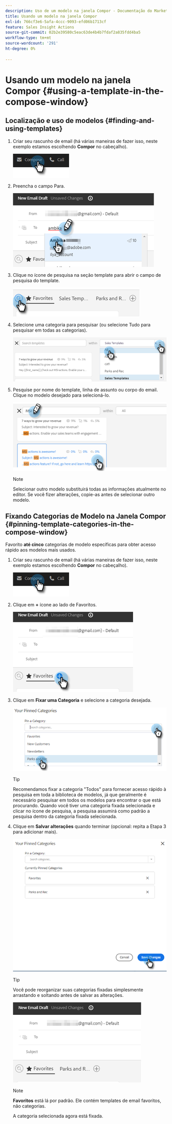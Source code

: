 ```yaml
---
description: Uso de um modelo na janela Compor - Documentação do Marketo - Documentação do produto
title: Usando um modelo na janela Compor
exl-id: 766cf3e6-5afa-4ccc-9093-efd06b1713cf
feature: Sales Insight Actions
source-git-commit: 02b2e39580c5eac63de4b4b7fdaf2a835fdd4ba5
workflow-type: tm+mt
source-wordcount: '291'
ht-degree: 0%

---
```


# Usando um modelo na janela Compor {#using-a-template-in-the-compose-window}

## Localização e uso de modelos {#finding-and-using-templates}

1. Criar seu rascunho de email (há várias maneiras de fazer isso, neste exemplo estamos escolhendo **Compor** no cabeçalho).

   ![](assets/using-a-template-in-the-compose-window-1.png)

1. Preencha o campo Para.

   ![](assets/using-a-template-in-the-compose-window-2.png)

1. Clique no ícone de pesquisa na seção template para abrir o campo de pesquisa do template.

   ![](assets/using-a-template-in-the-compose-window-3.png)

1. Selecione uma categoria para pesquisar (ou selecione Tudo para pesquisar em todas as categorias).

   ![](assets/using-a-template-in-the-compose-window-4.png)

1. Pesquise por nome do template, linha de assunto ou corpo do email. Clique no modelo desejado para selecioná-lo.

   ![](assets/using-a-template-in-the-compose-window-5.png)

   >[!NOTE]
   >
   >Selecionar outro modelo substituirá todas as informações atualmente no editor. Se você fizer alterações, copie-as antes de selecionar outro modelo.

## Fixando Categorias de Modelo na Janela Compor {#pinning-template-categories-in-the-compose-window}

Favorito **até cinco** categorias de modelo específicas para obter acesso rápido aos modelos mais usados.

1. Criar seu rascunho de email (há várias maneiras de fazer isso, neste exemplo estamos escolhendo **Compor** no cabeçalho).

   ![](assets/using-a-template-in-the-compose-window-6.png)

1. Clique em **+** ícone ao lado de Favoritos.

   ![](assets/using-a-template-in-the-compose-window-7.png)

1. Clique em **Fixar uma Categoria** e selecione a categoria desejada.

   ![](assets/using-a-template-in-the-compose-window-8.png)

   >[!TIP]
   >
   >Recomendamos fixar a categoria &quot;Todos&quot; para fornecer acesso rápido à pesquisa em toda a biblioteca de modelos, já que geralmente é necessário pesquisar em todos os modelos para encontrar o que está procurando. Quando você tiver uma categoria fixada selecionada e clicar no ícone de pesquisa, a pesquisa assumirá como padrão a pesquisa dentro da categoria fixada selecionada.

1. Clique em **Salvar alterações** quando terminar (opcional: repita a Etapa 3 para adicionar mais).

   ![](assets/using-a-template-in-the-compose-window-9.png)

   >[!TIP]
   >
   >Você pode reorganizar suas categorias fixadas simplesmente arrastando e soltando antes de salvar as alterações.

   ![](assets/using-a-template-in-the-compose-window-10.png)

   >[!NOTE]
   >
   >**Favoritos** está lá por padrão. Ele contém templates de email favoritos, não categorias.

   A categoria selecionada agora está fixada.
